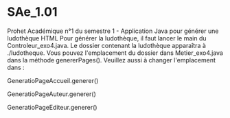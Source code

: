 # SAe_1.01
Prohet Académique n°1 du semestre 1 - Application Java pour générer une ludothèque HTML
Pour générer la ludothèque, il faut lancer le main du Controleur_exo4.java. 
Le dossier contenant la ludothèque apparaîtra à ./ludotheque. 
Vous pouvez l'emplacement du dossier dans Metier_exo4.java dans la méthode genererPages(). 
Veuillez aussi à changer l'emplacement dans :
<br/>

GeneratioPageAccueil.generer()

GeneratioPageAuteur.generer()

GeneratioPageEditeur.generer()
